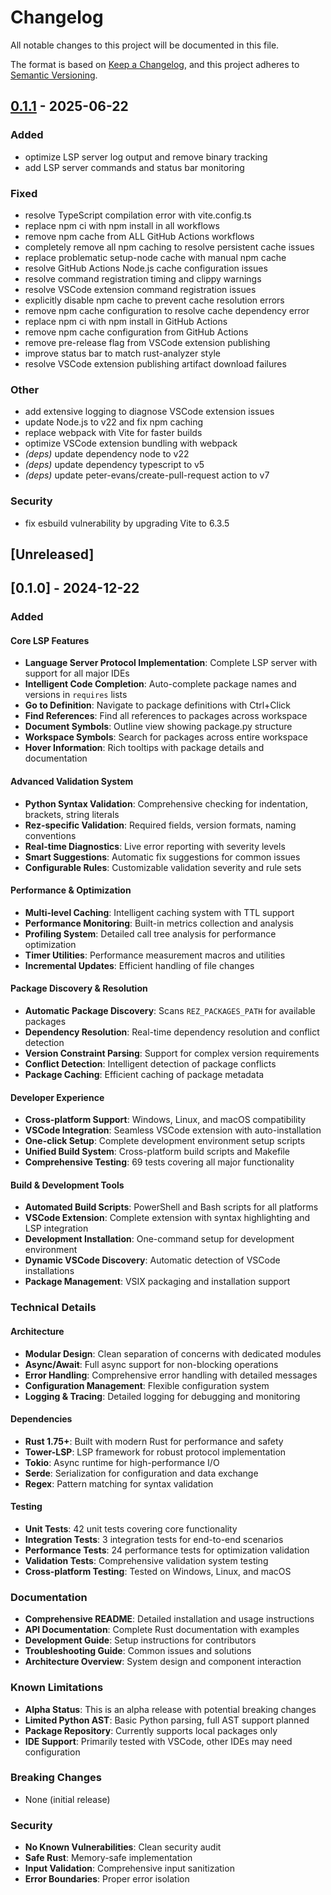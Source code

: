 # Changelog

All notable changes to this project will be documented in this file.

The format is based on [Keep a Changelog](https://keepachangelog.com/en/1.0.0/),
and this project adheres to [Semantic Versioning](https://semver.org/spec/v2.0.0.html).


## [0.1.1](https://github.com/loonghao/rez-lsp-server/compare/v0.1.0...v0.1.1) - 2025-06-22

### Added

- optimize LSP server log output and remove binary tracking
- add LSP server commands and status bar monitoring

### Fixed

- resolve TypeScript compilation error with vite.config.ts
- replace npm ci with npm install in all workflows
- remove npm cache from ALL GitHub Actions workflows
- completely remove all npm caching to resolve persistent cache issues
- replace problematic setup-node cache with manual npm cache
- resolve GitHub Actions Node.js cache configuration issues
- resolve command registration timing and clippy warnings
- resolve VSCode extension command registration issues
- explicitly disable npm cache to prevent cache resolution errors
- remove npm cache configuration to resolve cache dependency error
- replace npm ci with npm install in GitHub Actions
- remove npm cache configuration from GitHub Actions
- remove pre-release flag from VSCode extension publishing
- improve status bar to match rust-analyzer style
- resolve VSCode extension publishing artifact download failures

### Other

- add extensive logging to diagnose VSCode extension issues
- update Node.js to v22 and fix npm caching
- replace webpack with Vite for faster builds
- optimize VSCode extension bundling with webpack
- *(deps)* update dependency node to v22
- *(deps)* update dependency typescript to v5
- *(deps)* update peter-evans/create-pull-request action to v7

### Security

- fix esbuild vulnerability by upgrading Vite to 6.3.5
## [Unreleased]

## [0.1.0] - 2024-12-22

### Added

#### Core LSP Features
- **Language Server Protocol Implementation**: Complete LSP server with support for all major IDEs
- **Intelligent Code Completion**: Auto-complete package names and versions in `requires` lists
- **Go to Definition**: Navigate to package definitions with Ctrl+Click
- **Find References**: Find all references to packages across workspace
- **Document Symbols**: Outline view showing package.py structure
- **Workspace Symbols**: Search for packages across entire workspace
- **Hover Information**: Rich tooltips with package details and documentation

#### Advanced Validation System
- **Python Syntax Validation**: Comprehensive checking for indentation, brackets, string literals
- **Rez-specific Validation**: Required fields, version formats, naming conventions
- **Real-time Diagnostics**: Live error reporting with severity levels
- **Smart Suggestions**: Automatic fix suggestions for common issues
- **Configurable Rules**: Customizable validation severity and rule sets

#### Performance & Optimization
- **Multi-level Caching**: Intelligent caching system with TTL support
- **Performance Monitoring**: Built-in metrics collection and analysis
- **Profiling System**: Detailed call tree analysis for performance optimization
- **Timer Utilities**: Performance measurement macros and utilities
- **Incremental Updates**: Efficient handling of file changes

#### Package Discovery & Resolution
- **Automatic Package Discovery**: Scans `REZ_PACKAGES_PATH` for available packages
- **Dependency Resolution**: Real-time dependency resolution and conflict detection
- **Version Constraint Parsing**: Support for complex version requirements
- **Conflict Detection**: Intelligent detection of package conflicts
- **Package Caching**: Efficient caching of package metadata

#### Developer Experience
- **Cross-platform Support**: Windows, Linux, and macOS compatibility
- **VSCode Integration**: Seamless VSCode extension with auto-installation
- **One-click Setup**: Complete development environment setup scripts
- **Unified Build System**: Cross-platform build scripts and Makefile
- **Comprehensive Testing**: 69 tests covering all major functionality

#### Build & Development Tools
- **Automated Build Scripts**: PowerShell and Bash scripts for all platforms
- **VSCode Extension**: Complete extension with syntax highlighting and LSP integration
- **Development Installation**: One-command setup for development environment
- **Dynamic VSCode Discovery**: Automatic detection of VSCode installations
- **Package Management**: VSIX packaging and installation support

### Technical Details

#### Architecture
- **Modular Design**: Clean separation of concerns with dedicated modules
- **Async/Await**: Full async support for non-blocking operations
- **Error Handling**: Comprehensive error handling with detailed messages
- **Configuration Management**: Flexible configuration system
- **Logging & Tracing**: Detailed logging for debugging and monitoring

#### Dependencies
- **Rust 1.75+**: Built with modern Rust for performance and safety
- **Tower-LSP**: LSP framework for robust protocol implementation
- **Tokio**: Async runtime for high-performance I/O
- **Serde**: Serialization for configuration and data exchange
- **Regex**: Pattern matching for syntax validation

#### Testing
- **Unit Tests**: 42 unit tests covering core functionality
- **Integration Tests**: 3 integration tests for end-to-end scenarios
- **Performance Tests**: 24 performance tests for optimization validation
- **Validation Tests**: Comprehensive validation system testing
- **Cross-platform Testing**: Tested on Windows, Linux, and macOS

### Documentation
- **Comprehensive README**: Detailed installation and usage instructions
- **API Documentation**: Complete Rust documentation with examples
- **Development Guide**: Setup instructions for contributors
- **Troubleshooting Guide**: Common issues and solutions
- **Architecture Overview**: System design and component interaction

### Known Limitations
- **Alpha Status**: This is an alpha release with potential breaking changes
- **Limited Python AST**: Basic Python parsing, full AST support planned
- **Package Repository**: Currently supports local packages only
- **IDE Support**: Primarily tested with VSCode, other IDEs may need configuration

### Breaking Changes
- None (initial release)

### Security
- **No Known Vulnerabilities**: Clean security audit
- **Safe Rust**: Memory-safe implementation
- **Input Validation**: Comprehensive input sanitization
- **Error Boundaries**: Proper error isolation
